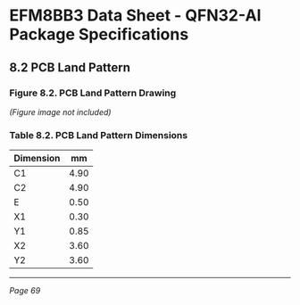 # EFM8BB3 Data Sheet - QFN32-AI Package Specifications

## 8.2 PCB Land Pattern

### Figure 8.2. PCB Land Pattern Drawing

*(Figure image not included)*

### Table 8.2. PCB Land Pattern Dimensions

| Dimension | mm   |
|-----------|-------|
| C1        | 4.90  |
| C2        | 4.90  |
| E         | 0.50  |
| X1        | 0.30  |
| Y1        | 0.85  |
| X2        | 3.60  |
| Y2        | 3.60  |

---

*Page 69*